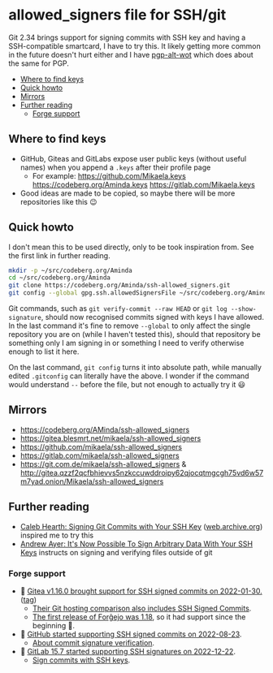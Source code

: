 # allowed_signers file for SSH/git

Git 2.34 brings support for signing commits with SSH key and having a
SSH-compatible smartcard, I have to try this. It likely getting more common in
the future doesn't hurt either and I have
[pgp-alt-wot](https://gitea.blesmrt.net/Mikaela/pgp-alt-wot) which does about
the same for PGP.

<!-- START doctoc generated TOC please keep comment here to allow auto update -->
<!-- DON'T EDIT THIS SECTION, INSTEAD RE-RUN doctoc TO UPDATE -->

- [Where to find keys](#where-to-find-keys)
- [Quick howto](#quick-howto)
- [Mirrors](#mirrors)
- [Further reading](#further-reading)
  - [Forge support](#forge-support)

<!-- END doctoc generated TOC please keep comment here to allow auto update -->

## Where to find keys

- GitHub, Giteas and GitLabs expose user public keys (without useful names) when
  you append a `.keys` after their profile page
  - For example: https://github.com/Mikaela.keys
    https://codeberg.org/Aminda.keys https://gitlab.com/Mikaela.keys
- Good ideas are made to be copied, so maybe there will be more repositories
  like this :wink:

## Quick howto

I don't mean this to be used directly, only to be took inspiration from. See the
first link in further reading.

```bash
mkdir -p ~/src/codeberg.org/Aminda
cd ~/src/codeberg.org/Aminda
git clone https://codeberg.org/Aminda/ssh-allowed_signers.git
git config --global gpg.ssh.allowedSignersFile ~/src/codeberg.org/Aminda/ssh-allowed_signers/allowed_signers
```

Git commands, such as `git verify-commit --raw HEAD` or
`git log --show-signature`, should now recognised commits signed with keys I
have allowed. In the last command it's fine to remove `--global` to only affect
the single repository you are on (while I haven't tested this), should that
repository be something only I am signing in or something I need to verify
otherwise enough to list it here.

On the last command, `git config` turns it into absolute path, while manually
edited `.gitconfig` can literally have the above. I wonder if the command would
understand `--` before the file, but not enough to actually try it :smiley:

## Mirrors

- https://codeberg.org/AMinda/ssh-allowed_signers
- https://gitea.blesmrt.net/mikaela/ssh-allowed_signers
- https://github.com/mikaela/ssh-allowed_signers
- https://gitlab.com/mikaela/ssh-allowed_signers
- https://git.com.de/mikaela/ssh-allowed_signers &
  http://gitea.qzzf2qcfbhievvs5nzkccuwddroipy62qjocqtmgcgh75vd6w57m7yad.onion/Mikaela/ssh-allowed_signers

## Further reading

- [Caleb Hearth: Signing Git Commits with Your SSH Key](https://calebhearth.com/sign-git-with-ssh)
  ([web.archive.org](https://web.archive.org/web/20211117182628/https://calebhearth.com/sign-git-with-ssh))
  inspired me to try this
- [Andrew Ayer: It's Now Possible To Sign Arbitrary Data With Your SSH Keys](https://www.agwa.name/blog/post/ssh_signatures)
  instructs on signing and verifying files outside of git

### Forge support

- 🥇
  [Gitea v1.16.0 brought support for SSH signed commits on 2022-01-30.](https://blog.gitea.io/2022/02/gitea-1.16.0-and-1.16.1-released/)
  ([tag](https://github.com/go-gitea/gitea/releases/tag/v1.16.0))
  - [Their Git hosting comparison also includes SSH Signed Commits](https://docs.gitea.io/en-us/comparison/#code-management).
  - [The first release of Forĝejo was 1.18](https://forgejo.org/2022-12-29-release-v1-18-0/),
    so it had support since the beginning :tada:.
- 🥈
  [GitHub started supporting SSH signed commits on 2022-08-23](https://github.blog/changelog/2022-08-23-ssh-commit-verification-now-supported/).
  - [About commit signature verification](https://docs.github.com/en/authentication/managing-commit-signature-verification/about-commit-signature-verification#ssh-commit-signature-verification).
- 🥉
  [GitLab 15.7 started supporting SSH signatures on 2022-12-22](https://about.gitlab.com/releases/2022/12/22/gitlab-15-7-released/).
  - [Sign commits with SSH keys](https://docs.gitlab.com/ee/user/project/repository/ssh_signed_commits/).
